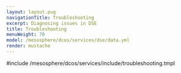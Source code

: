 ```yaml
---
layout: layout.pug
navigationTitle: Troubleshooting 
excerpt: Diagnosing issues in DSE
title: Troubleshooting 
menuWeight: 70
model: /mesosphere/dcos/services/dse/data.yml
render: mustache
---
```


#include /mesosphere/dcos/services/include/troubleshooting.tmpl
